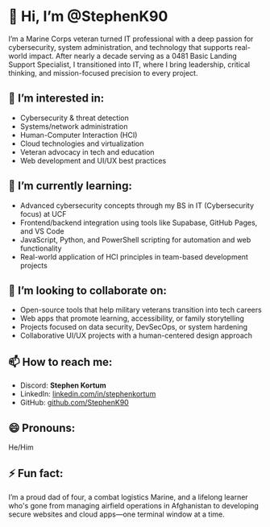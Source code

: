 # 👋 Hi, I’m @StephenK90

I’m a Marine Corps veteran turned IT professional with a deep passion for cybersecurity, system administration, and technology that supports real-world impact. After nearly a decade serving as a 0481 Basic Landing Support Specialist, I transitioned into IT, where I bring leadership, critical thinking, and mission-focused precision to every project.

## 👀 I’m interested in:
- Cybersecurity & threat detection  
- Systems/network administration  
- Human-Computer Interaction (HCI)  
- Cloud technologies and virtualization  
- Veteran advocacy in tech and education  
- Web development and UI/UX best practices  

## 🌱 I’m currently learning:
- Advanced cybersecurity concepts through my BS in IT (Cybersecurity focus) at UCF  
- Frontend/backend integration using tools like Supabase, GitHub Pages, and VS Code  
- JavaScript, Python, and PowerShell scripting for automation and web functionality  
- Real-world application of HCI principles in team-based development projects  

## 💞️ I’m looking to collaborate on:
- Open-source tools that help military veterans transition into tech careers  
- Web apps that promote learning, accessibility, or family storytelling  
- Projects focused on data security, DevSecOps, or system hardening  
- Collaborative UI/UX projects with a human-centered design approach  

## 📫 How to reach me:
- Discord: **Stephen Kortum**
- LinkedIn: [linkedin.com/in/stephenkortum](https://www.linkedin.com/in/stephenkortum/)
- GitHub: [github.com/StephenK90](https://github.com/StephenK90)

## 😄 Pronouns:
He/Him

## ⚡ Fun fact:
I’m a proud dad of four, a combat logistics Marine, and a lifelong learner who's gone from managing airfield operations in Afghanistan to developing secure websites and cloud apps—one terminal window at a time.
